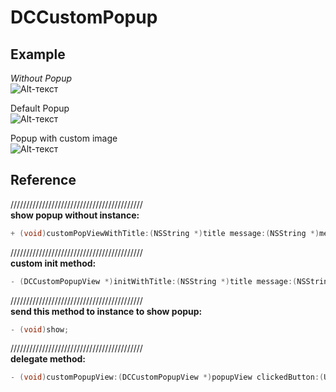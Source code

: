 DCCustomPopup
=============

Example
-------------

*Without Popup*<br>
![Alt-текст](https://dl.dropboxusercontent.com/u/52966385/GitHub/DCCustomPopup/iOS%20Simulator%20Screen%20shot%2016.06.2013%2C%2020.40.25.png "Какой-то Текст")

Default Popup<br>
![Alt-текст](https://dl.dropboxusercontent.com/u/52966385/GitHub/DCCustomPopup/iOS%20Simulator%20Screen%20shot%2016.06.2013%2C%2020.40.28.png "Какой-то Текст")

Popup with custom image <br>
![Alt-текст](https://dl.dropboxusercontent.com/u/52966385/GitHub/DCCustomPopup/iOS%20Simulator%20Screen%20shot%2016.06.2013%2C%2020.40.40.png "Какой-то Текст")

Reference
------------

//////////////////////////////////////////<br>
**show popup without instance:**
```objective-c
+ (void)customPopViewWithTitle:(NSString *)title message:(NSString *)message image:(UIImage *)image;
```
//////////////////////////////////////////<br>
**custom init method:**
```objective-c
- (DCCustomPopupView *)initWithTitle:(NSString *)title message:(NSString *)message image:(UIImage *)image;
```
//////////////////////////////////////////<br>
**send this method to instance to show popup:**
```objective-c
- (void)show;
```
//////////////////////////////////////////<br>
**delegate method:**
```objective-c
- (void)customPopupView:(DCCustomPopupView *)popupView clickedButton:(UIButton *)button;
```
